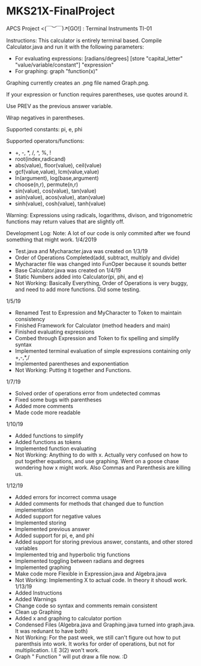 # MKS21X-FinalProject

APCS Project <(￣︶￣)↗[GO!] : Terminal Instruments TI-01

Instructions: This calculator is entirely terminal based. Compile Calculator.java and run it with the following parameters:
 - For evaluating expressions: [radians/degrees] [store "capital_letter" "value/variable/constant"] "expression"
 - For graphing: graph "function(x)"

 Graphing currently creates an .png file named Graph.png.

 If your expression or function requires parentheses, use quotes around it.

 Use PREV as the previous answer variable.

 Wrap negatives in parentheses.

 Supported constants: pi, e, phi

 Supported operators/functions:
 - +, -, *, /, ^, %, !
 - root(index,radicand)
 - abs(value), floor(value), ceil(value)
 - gcf(value,value), lcm(value,value)
 - ln(argument), log(base,argument)
 - choose(n,r), permute(n,r)
 - sin(value), cos(value), tan(value)
 - asin(value), acos(value), atan(value)
 - sinh(value), cosh(value), tanh(value)

Warning: Expressions using radicals, logarithms, divison, and trigonometric functions may return values that are slightly off.

Development Log:
Note: A lot of our code is only commited after we found something that might work.
 1/4/2019
 - Test.java and Mycharacter.java was created on 1/3/19
 - Order of Operations Completed(add, subtract, multiply and divide)
 - Mycharacter file was changed into FunOper because it sounds better
 - Base Calculator.java was created on 1/4/19
 - Static Numbers added into Calculator(pi, phi, and e)
 - Not Working: Basically Everything, Order of Operations is very buggy, and need to add more functions. Did some testing.

 1/5/19
 - Renamed Test to Expression and MyCharacter to Token to maintain consistency
 - Finished Framework for Calculator (method headers and main)
 - Finished evaluating expressions
 - Combed through Expression and Token to fix spelling and simplify syntax
 - Implemented terminal evaluation of simple expressions containing only +,-,*,/
 - Implemented parentheses and exponentiation
 - Not Working: Putting it together and Functions. 

 1/7/19
 - Solved order of operations error from undetected commas
 - Fixed some bugs with parentheses
 - Added more comments
 - Made code more readable

 1/10/19
 - Added functions to simplify
 - Added functions as tokens
 - Implemented function evaluating
 - Not Working: Anything to do with x. Actually very confused on how to put together equations, and use graphing. Went on a goose chase wondering how x might work. Also Commas and Parenthesis are killing us.

 1/12/19
 - Added errors for incorrect comma usage
 - Added comments for methods that changed due to function implementation
 - Added support for negative values
 - Implemented storing
 - Implemented previous answer
 - Added support for pi, e, and phi
 - Added support for storing previous answer, constants, and other stored variables
 - Implemented trig and hyperbolic trig functions
 - Implemented toggling between radians and degrees
 - Implemented graphing
 - Make code more Flexible in Expression.java and Algebra.java
 - Not Working: Implementing X to actual code. In theory it shoudl work.
 1/13/19
 - Added Instructions
 - Added Warnings
 - Change code so syntax and comments remain consistent
 - Clean up Graphing
 - Added x and graphing to calculator portion
 - Condensed Files (Algebra.java and Graphing.java turned into graph.java. It was redunant to have both)
 - Not Working: For the past week, we still can't figure out how to put parenthsis into work. It works for order of operations, but not for multiplication. I.E 3(2) won't work. 
 - Graph " Function " will put draw a file now. :D
